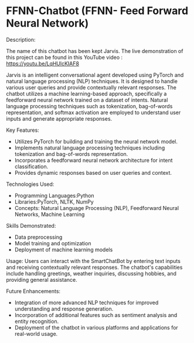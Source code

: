 # FFNN-Chatbot (FFNN- Feed Forward Neural Network)

Description:

The name of this chatbot has been kept Jarvis.
The live demonstration of this project can be found in this YouTube video : https://youtu.be/LqHUlcKIAF8

Jarvis is an intelligent conversational agent developed using PyTorch and natural language processing (NLP) techniques. It is designed to handle various user queries and provide contextually relevant responses. The chatbot utilizes a machine learning-based approach, specifically a feedforward neural network trained on a dataset of intents. Natural language processing techniques such as tokenization, bag-of-words representation, and softmax activation are employed to understand user inputs and generate appropriate responses.

Key Features:
- Utilizes PyTorch for building and training the neural network model.
- Implements natural language processing techniques including tokenization and bag-of-words representation.
- Incorporates a feedforward neural network architecture for intent classification.
- Provides dynamic responses based on user queries and context.

Technologies Used:
- Programming Languages:Python
- Libraries:PyTorch, NLTK, NumPy
- Concepts: Natural Language Processing (NLP), Feedforward Neural Networks, Machine Learning

Skills Demonstrated:
- Data preprocessing
- Model training and optimization
- Deployment of machine learning models

Usage:
Users can interact with the SmartChatBot by entering text inputs and receiving contextually relevant responses. The chatbot's capabilities include handling greetings, weather inquiries, discussing hobbies, and providing general assistance.

Future Enhancements:
- Integration of more advanced NLP techniques for improved understanding and response generation.
- Incorporation of additional features such as sentiment analysis and entity recognition.
- Deployment of the chatbot in various platforms and applications for real-world usage.
